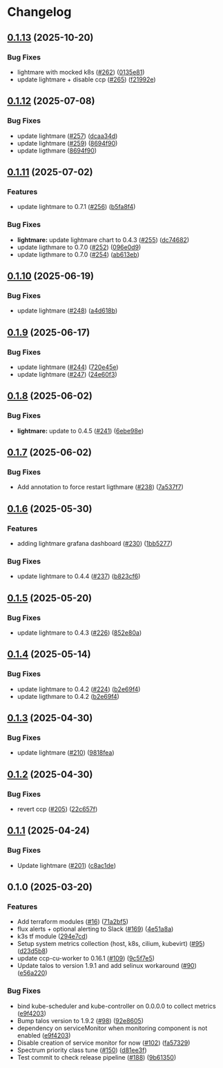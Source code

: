 # Changelog

## [0.1.13](https://github.com/fluencelabs/spectrum/compare/spectrum-v0.1.12...spectrum-v0.1.13) (2025-10-20)


### Bug Fixes

* lightmare with mocked k8s ([#262](https://github.com/fluencelabs/spectrum/issues/262)) ([0135e81](https://github.com/fluencelabs/spectrum/commit/0135e8145f5fc37bb5a1e252ccad8f9fd3a00a89))
* update lightmare + disable ccp ([#265](https://github.com/fluencelabs/spectrum/issues/265)) ([f21992e](https://github.com/fluencelabs/spectrum/commit/f21992ed100e37568d46d07c86f8b5f287dfa0b6))

## [0.1.12](https://github.com/fluencelabs/spectrum/compare/spectrum-v0.1.11...spectrum-v0.1.12) (2025-07-08)


### Bug Fixes

* update lightmare ([#257](https://github.com/fluencelabs/spectrum/issues/257)) ([dcaa34d](https://github.com/fluencelabs/spectrum/commit/dcaa34dd59dbdb2b4b68a8f289da605e02306221))
* update lightmare ([#259](https://github.com/fluencelabs/spectrum/issues/259)) ([8694f90](https://github.com/fluencelabs/spectrum/commit/8694f90305a9c2fe7ec0a5f8dd77db5283488000))
* update ligthmare ([8694f90](https://github.com/fluencelabs/spectrum/commit/8694f90305a9c2fe7ec0a5f8dd77db5283488000))

## [0.1.11](https://github.com/fluencelabs/spectrum/compare/spectrum-v0.1.10...spectrum-v0.1.11) (2025-07-02)


### Features

* update lightmare to 0.7.1 ([#256](https://github.com/fluencelabs/spectrum/issues/256)) ([b5fa8f4](https://github.com/fluencelabs/spectrum/commit/b5fa8f492a074c93560682ea44056b23bc5a870a))


### Bug Fixes

* **lightmare:** update lightmare chart to 0.4.3 ([#255](https://github.com/fluencelabs/spectrum/issues/255)) ([dc74682](https://github.com/fluencelabs/spectrum/commit/dc7468299f038d8798ec44d2d681fed4295e8111))
* update ligthmare to 0.7.0 ([#252](https://github.com/fluencelabs/spectrum/issues/252)) ([096e0d9](https://github.com/fluencelabs/spectrum/commit/096e0d93c4aae7d60c615aee6bbe05332f19d8e8))
* update ligthmare to 0.7.0 ([#254](https://github.com/fluencelabs/spectrum/issues/254)) ([ab613eb](https://github.com/fluencelabs/spectrum/commit/ab613eb97db13748b37b8aacd90aceadefd909df))

## [0.1.10](https://github.com/fluencelabs/spectrum/compare/spectrum-v0.1.9...spectrum-v0.1.10) (2025-06-19)


### Bug Fixes

* update lightmare ([#248](https://github.com/fluencelabs/spectrum/issues/248)) ([a4d618b](https://github.com/fluencelabs/spectrum/commit/a4d618b80183ff9af01bb4b821ca7c6b1acf39c0))

## [0.1.9](https://github.com/fluencelabs/spectrum/compare/spectrum-v0.1.8...spectrum-v0.1.9) (2025-06-17)


### Bug Fixes

* update lightmare ([#244](https://github.com/fluencelabs/spectrum/issues/244)) ([720e45e](https://github.com/fluencelabs/spectrum/commit/720e45e44fcc9cb4969a84cda0466a60e115d655))
* update lightmare ([#247](https://github.com/fluencelabs/spectrum/issues/247)) ([24e60f3](https://github.com/fluencelabs/spectrum/commit/24e60f303d524af82da9a2788305832e099dae35))

## [0.1.8](https://github.com/fluencelabs/spectrum/compare/spectrum-v0.1.7...spectrum-v0.1.8) (2025-06-02)


### Bug Fixes

* **lightmare:** update to 0.4.5 ([#241](https://github.com/fluencelabs/spectrum/issues/241)) ([6ebe98e](https://github.com/fluencelabs/spectrum/commit/6ebe98e5021c1c8b9c3e15d3dfc1b062ad5fcf36))

## [0.1.7](https://github.com/fluencelabs/spectrum/compare/spectrum-v0.1.6...spectrum-v0.1.7) (2025-06-02)


### Bug Fixes

* Add annotation to force restart ligthmare ([#238](https://github.com/fluencelabs/spectrum/issues/238)) ([7a537f7](https://github.com/fluencelabs/spectrum/commit/7a537f76fb45ce9d64df85775fdfaab98d6eeaa6))

## [0.1.6](https://github.com/fluencelabs/spectrum/compare/spectrum-v0.1.5...spectrum-v0.1.6) (2025-05-30)


### Features

* adding lightmare grafana dashboard ([#230](https://github.com/fluencelabs/spectrum/issues/230)) ([1bb5277](https://github.com/fluencelabs/spectrum/commit/1bb527710bab2f3998376bb1f7c7deead67f4dff))


### Bug Fixes

* update lightmare to 0.4.4 ([#237](https://github.com/fluencelabs/spectrum/issues/237)) ([b823cf6](https://github.com/fluencelabs/spectrum/commit/b823cf6aeee33b85029174de348e1cc8a94b28a2))

## [0.1.5](https://github.com/fluencelabs/spectrum/compare/spectrum-v0.1.4...spectrum-v0.1.5) (2025-05-20)


### Bug Fixes

* update lightmare to 0.4.3 ([#226](https://github.com/fluencelabs/spectrum/issues/226)) ([852e80a](https://github.com/fluencelabs/spectrum/commit/852e80a8d739dc6ae2083f203bd8323fe067b6fd))

## [0.1.4](https://github.com/fluencelabs/spectrum/compare/spectrum-v0.1.3...spectrum-v0.1.4) (2025-05-14)


### Bug Fixes

* update lightmare to 0.4.2 ([#224](https://github.com/fluencelabs/spectrum/issues/224)) ([b2e69f4](https://github.com/fluencelabs/spectrum/commit/b2e69f403540b4b7995d0c6264dfc86c46cbcf43))
* update ligthmare to 0.4.2 ([b2e69f4](https://github.com/fluencelabs/spectrum/commit/b2e69f403540b4b7995d0c6264dfc86c46cbcf43))

## [0.1.3](https://github.com/fluencelabs/spectrum/compare/spectrum-v0.1.2...spectrum-v0.1.3) (2025-04-30)


### Bug Fixes

* update lightmare ([#210](https://github.com/fluencelabs/spectrum/issues/210)) ([9818fea](https://github.com/fluencelabs/spectrum/commit/9818fead4be29ef0be957bf732c79c866165c38e))

## [0.1.2](https://github.com/fluencelabs/spectrum/compare/spectrum-v0.1.1...spectrum-v0.1.2) (2025-04-30)


### Bug Fixes

* revert ccp ([#205](https://github.com/fluencelabs/spectrum/issues/205)) ([22c657f](https://github.com/fluencelabs/spectrum/commit/22c657f781f596c8f0a73399ed5bebf4ab59b45d))

## [0.1.1](https://github.com/fluencelabs/spectrum/compare/spectrum-v0.1.0...spectrum-v0.1.1) (2025-04-24)


### Bug Fixes

* Update lightmare ([#201](https://github.com/fluencelabs/spectrum/issues/201)) ([c8ac1de](https://github.com/fluencelabs/spectrum/commit/c8ac1de54f7d975ec2bfac733d7c0da60b663ef1))

## 0.1.0 (2025-03-20)


### Features

* Add terraform modules ([#16](https://github.com/fluencelabs/spectrum/issues/16)) ([71a2bf5](https://github.com/fluencelabs/spectrum/commit/71a2bf52ab0f27fb818220e1b79d1759c5ef08ee))
* flux alerts + optional alerting to Slack ([#169](https://github.com/fluencelabs/spectrum/issues/169)) ([4e51a8a](https://github.com/fluencelabs/spectrum/commit/4e51a8a1a496dfefa3e47ff1b0c133bad13c2f35))
* k3s tf module ([294e7cd](https://github.com/fluencelabs/spectrum/commit/294e7cda89d7e23a7ef4cfc0a3c87915ea499773))
* Setup system metrics collection (host, k8s, cilium, kubevirt) ([#95](https://github.com/fluencelabs/spectrum/issues/95)) ([d23d5b8](https://github.com/fluencelabs/spectrum/commit/d23d5b8c6d505462fc54cdb3c5b7ec6f0b226a74))
* update ccp-cu-worker to 0.16.1 ([#109](https://github.com/fluencelabs/spectrum/issues/109)) ([9c5f7e5](https://github.com/fluencelabs/spectrum/commit/9c5f7e525b7aa44c0993f04e72808637e583ef75))
* Update talos to version 1.9.1 and add selinux workaround ([#90](https://github.com/fluencelabs/spectrum/issues/90)) ([e56a220](https://github.com/fluencelabs/spectrum/commit/e56a2202b94384c3b084e4674b70b597eaad422d))


### Bug Fixes

* bind kube-scheduler and kube-controller on 0.0.0.0 to collect metrics ([e9f4203](https://github.com/fluencelabs/spectrum/commit/e9f4203c33c1581c845f076f835f6a291a45540c))
* Bump talos version to 1.9.2 ([#98](https://github.com/fluencelabs/spectrum/issues/98)) ([92e8605](https://github.com/fluencelabs/spectrum/commit/92e86052775b55de00986629f781e09285b9dae2))
* dependency on serviceMonitor when monitoring component is not enabled ([e9f4203](https://github.com/fluencelabs/spectrum/commit/e9f4203c33c1581c845f076f835f6a291a45540c))
* Disable creation of service monitor for now ([#102](https://github.com/fluencelabs/spectrum/issues/102)) ([fa57329](https://github.com/fluencelabs/spectrum/commit/fa5732905470e5af60b888538c0facc44a48968d))
* Spectrum priority class tune ([#150](https://github.com/fluencelabs/spectrum/issues/150)) ([d81ee3f](https://github.com/fluencelabs/spectrum/commit/d81ee3f6a14a8b45fcd5633ff220ce6556de1c5c))
* Test commit to check release pipeline ([#188](https://github.com/fluencelabs/spectrum/issues/188)) ([9b61350](https://github.com/fluencelabs/spectrum/commit/9b613501fa1fb25159ef5658a1a3315cc1e8479f))

